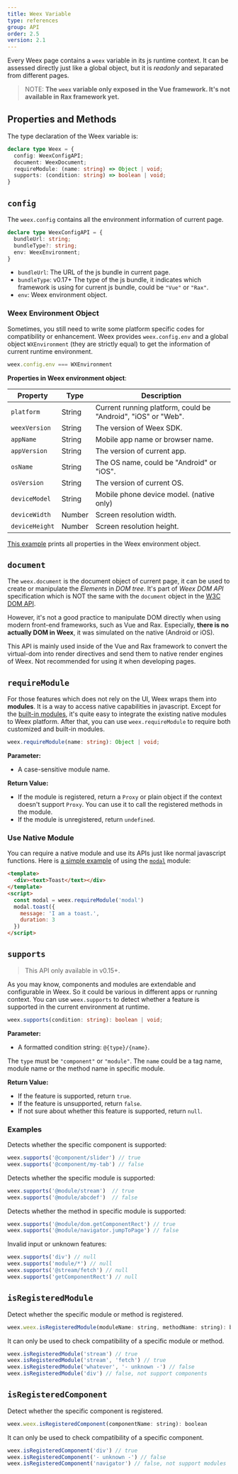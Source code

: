 ```yaml
---
title: Weex Variable
type: references
group: API
order: 2.5
version: 2.1
---
```


<!-- toc -->

Every Weex page contains a `weex` variable in its js runtime context. It can be assessed directly just like a global object, but it is *readonly* and separated from different pages.

> NOTE: **The `weex` variable only exposed in the Vue framework. It's not available in Rax framework yet.**

## Properties and Methods

The type declaration of the Weex variable is:

```typescript
declare type Weex = {
  config: WeexConfigAPI;
  document: WeexDocument;
  requireModule: (name: string) => Object | void;
  supports: (condition: string) => boolean | void;
}
```

## `config`

The `weex.config` contains all the environment information of current page.

```typescript
declare type WeexConfigAPI = {
  bundleUrl: string;
  bundleType?: string;
  env: WeexEnvironment;
}
```

+ `bundleUrl`: The URL of the js bundle in current page.
+ `bundleType`: <span class="api-version">v0.17+</span> The type of the js bundle, it indicates which framework is using for current js bundle, could be `"Vue"` or `"Rax"`.
+ `env`: Weex environment object.

### Weex Environment Object

Sometimes, you still need to write some platform specific codes for compatibility or enhancement. Weex provides `weex.config.env` and a global object `WXEnvironment` (they are strictly equal) to get the information of current runtime environment.

```js
weex.config.env === WXEnvironment
```

**Properties in Weex environment object**:

| Property       | Type   | Description |
| -------------- | ------ | ----------- |
| `platform`     | String | Current running platform, could be "Android", "iOS" or "Web". |
| `weexVersion`  | String | The version of Weex SDK. |
| `appName`      | String | Mobile app name or browser name. |
| `appVersion`   | String | The version of current app. |
| `osName`       | String | The OS name, could be "Android" or "iOS". |
| `osVersion`    | String | The version of current OS. |
| `deviceModel`  | String | Mobile phone device model. (native only) |
| `deviceWidth`  | Number | Screen resolution width. |
| `deviceHeight` | Number | Screen resolution height. |

[This example](http://dotwe.org/vue/ea2cff9039f3b0e406f8f7da10e874af) prints all properties in the Weex environment object.

## `document`

The `weex.document` is the document object of current page, it can be used to create or manipulate the *Elements* in *DOM tree*. It's part of *Weex DOM API* specification which is NOT the same with the `document` object in the [W3C DOM API](https://www.w3.org/DOM/).

However, it's not a good practice to manipulate DOM directly when using modern front-end frameworks, such as Vue and Rax. Especially, **there is no actually DOM in Weex**, it was simulated on the native (Android or iOS).

This API is mainly used inside of the Vue and Rax framework to convert the virtual-dom into render directives and send them to native render engines of Weex. Not recommended for using it when developing pages.

## `requireModule`

For those features which does not rely on the UI, Weex wraps them into **modules**. It is a way to access native capabilities in javascript. Except for the [built-in modules](./modules/), it's quite easy to integrate the existing native modules to Weex platform. After that, you can use `weex.requireModule` to require both customized and built-in modules.

```typescript
weex.requireModule(name: string): Object | void;
```

**Parameter:**

+ A case-sensitive module name.

**Return Value:**

+ If the module is registered, return a `Proxy` or plain object if the context doesn't support `Proxy`. You can use it to call the registered methods in the module.
+ If the module is unregistered, return `undefined`.

### Use Native Module

You can require a native module and use its APIs just like normal javascript functions. Here is [a simple example](http://dotwe.org/vue/cd7e97f7da08d6d4ca627fc127ab8828) of using the [`modal`](/examples/modal.html) module:

```html
<template>
  <div><text>Toast</text></div>
</template>
<script>
  const modal = weex.requireModule('modal')
  modal.toast({
    message: 'I am a toast.',
    duration: 3
  })
</script>
```

## `supports`

> This API only available in <span class="api-version">v0.15+</span>.

As you may know, components and modules are extendable and configurable in Weex. So it could be various in different apps or running context. You can use `weex.supports` to detect whether a feature is supported in the current environment at runtime.

```typescript
weex.supports(condition: string): boolean | void;
```

**Parameter:**

+ A formatted condition string: `@{type}/{name}`.

The `type` must be `"component"` or `"module"`. The `name` could be a tag name, module name or the method name in specific module.

**Return Value:**

+ If the feature is supported, return `true`.
+ If the feature is unsupported, return `false`.
+ If not sure about whether this feature is supported, return `null`.

### Examples

Detects whether the specific component is supported:

```js
weex.supports('@component/slider') // true
weex.supports('@component/my-tab') // false
```

Detects whether the specific module is supported:

```js
weex.supports('@module/stream')  // true
weex.supports('@module/abcdef')  // false
```

Detects whether the method in specific module is supported:

```js
weex.supports('@module/dom.getComponentRect') // true
weex.supports('@module/navigator.jumpToPage') // false
```

Invalid input or unknown features:

```js
weex.supports('div') // null
weex.supports('module/*') // null
weex.supports('@stream/fetch') // null
weex.supports('getComponentRect') // null
```

## `isRegisteredModule`

Detect whether the specific module or method is registered.

```js
weex.weex.isRegisteredModule(moduleName: string, methodName: string): boolean
```

It can only be used to check compatibility of a specific module or method.

```js
weex.isRegisteredModule('stream') // true
weex.isRegisteredModule('stream', 'fetch') // true
weex.isRegisteredModule('whatever', '- unknown -') // false
weex.isRegisteredModule('div') // false, not support components
```

## `isRegisteredComponent`

Detect whether the specific component is registered.

```js
weex.weex.isRegisteredComponent(componentName: string): boolean
```

It can only be used to check compatibility of a specific component.

```js
weex.isRegisteredComponent('div') // true
weex.isRegisteredComponent('- unknown -') // false
weex.isRegisteredComponent('navigator') // false, not support modules
```
